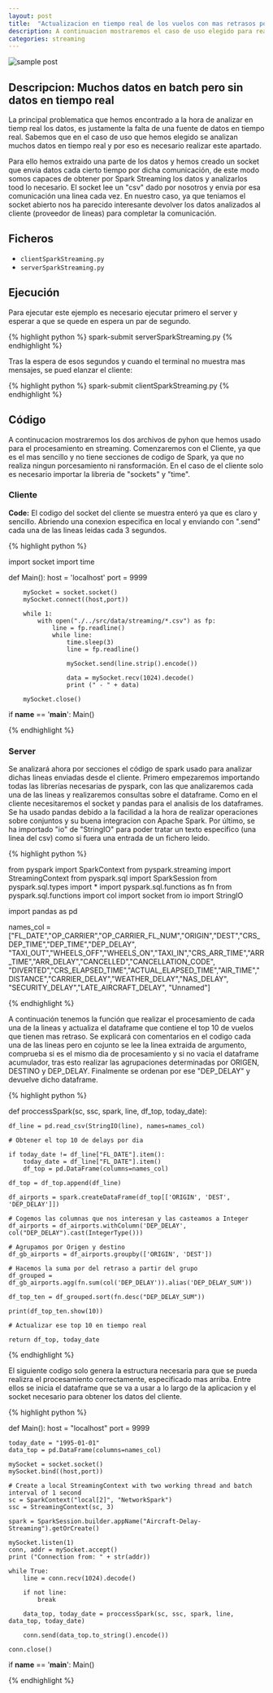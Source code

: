 ```yaml
---
layout: post
title:  "Actualizacion en tiempo real de los vuelos con mas retrasos por dia"
description: A continuacion mostraremos el caso de uso elegido para realizar la parte de procesamiento en streming con Spark Streming. En esta hemos elegido mostrar los vuelos con mas retrasos (top 10) entre dos ciudades de EEUU, usando como ventana 3 segundo y reiniciando una vez al dia dicha clasificacion.
categories: streaming
---
```


![sample post]({{site.baseurl}}/images/spark-streaming.png)

## Descripcion: Muchos datos en batch pero sin datos en tiempo real

La principal problematica que hemos encontrado a la hora de analizar en tiemp real los datos, es justamente la falta de una fuente de datos en tiempo real. Sabemos que en el caso de uso que hemos elegido se analizan muchos datos en tiempo real y por eso es necesario realizar este apartado.

Para ello hemos extraido una parte de los datos y hemos creado un socket que envia datos cada cierto tiempo por dicha comunicación, de este modo somos capaces de obtener por Spark Streaming los datos y analizarlos tood lo necesario. El socket lee un "csv" dado por nosotros y envia por esa comunicación una linea cada vez. En nuestro caso, ya que teniamos el socket abierto nos ha parecido interesante devolver los datos analizados al cliente (proveedor de lineas) para completar la comunicación.  

## Ficheros 

* `clientSparkStreaming.py`
* `serverSparkStreaming.py`

## Ejecución

Para ejecutar este ejemplo es necesario ejecutar primero el server y esperar a que se quede en espera un par de segundo.

{% highlight python %}
spark-submit serverSparkStreaming.py
{% endhighlight %}

Tras la espera de esos segundos y cuando el terminal no muestra mas mensajes, se pued elanzar el cliente:

{% highlight python %}
spark-submit clientSparkStreaming.py
{% endhighlight %}

## Código

A continucacion mostraremos los dos archivos de pyhon que hemos usado para el procesamiento en streaming. Comenzaremos con el Cliente, ya que es el mas sencillo y no tiene secciones de codigo de Spark, ya que no realiza ningun porcesamiento ni ransformación. En el caso de el cliente solo es necesario importar la libreria de "sockets" y "time".

### Cliente

**Code:** El codigo del socket del cliente se muestra enteró ya que es claro y sencillo. Abriendo una conexion especifica en local y enviando con ".send" cada una de las lineas leidas cada 3 segundos.

{% highlight python %}

import socket
import time
 
def Main():
        host = 'localhost'
        port = 9999
         
        mySocket = socket.socket()
        mySocket.connect((host,port))
         
        while 1:
            with open("./../src/data/streaming/*.csv") as fp:
                line = fp.readline()
                while line:
                    time.sleep(3)
                    line = fp.readline()

                    mySocket.send(line.strip().encode())

                    data = mySocket.recv(1024).decode()
                    print (" - " + data)
                 
        mySocket.close()
 
if __name__ == '__main__':
    Main()

{% endhighlight %}

### Server

Se analizará ahora por secciones el código de spark usado para analizar dichas lineas enviadas desde el cliente. Primero empezaremos importando todas las librerías necesarias de pyspark, con las que analizaremos cada una de las lineas y realizaremos consultas sobre el dataframe. Como en el cliente necesitaremos el socket y pandas para el analisis de los dataframes. Se ha usado pandas debido a la facilidad a la hora de realizar operaciones sobre conjuntos y su buena integracion con Apache Spark. Por último, se ha importado "io" de "StringIO" para poder tratar un texto especifico (una linea del csv) como si fuera una entrada de un fichero leido.

{% highlight python %}

from pyspark import SparkContext
from pyspark.streaming import StreamingContext
from pyspark.sql import SparkSession
from pyspark.sql.types import *
import pyspark.sql.functions as fn
from pyspark.sql.functions import col
import socket
from io import StringIO

import pandas as pd

names_col = ["FL_DATE","OP_CARRIER","OP_CARRIER_FL_NUM","ORIGIN","DEST","CRS_DEP_TIME","DEP_TIME","DEP_DELAY", \
"TAXI_OUT","WHEELS_OFF","WHEELS_ON","TAXI_IN","CRS_ARR_TIME","ARR_TIME","ARR_DELAY","CANCELLED","CANCELLATION_CODE", \
"DIVERTED","CRS_ELAPSED_TIME","ACTUAL_ELAPSED_TIME","AIR_TIME","DISTANCE","CARRIER_DELAY","WEATHER_DELAY","NAS_DELAY", \
"SECURITY_DELAY","LATE_AIRCRAFT_DELAY", "Unnamed"]

{% endhighlight %}

A continuación tenemos la función que realizar el procesamiento de cada una de la lineas y actualiza el dataframe que contiene el top 10 de vuelos que tienen mas retraso. Se explicará con comentarios en el codigo cada una de las lineas pero en cojunto se lee la linea extraida de argumento, comprueba si es el mismo dia de procesamiento y si no vacia el dataframe acumulador, tras esto realizar las agrupaciones determinadas por ORIGEN, DESTINO y DEP_DELAY. Finalmente se ordenan por ese "DEP_DELAY" y devuelve dicho dataframe. 

{% highlight python %}

def proccessSpark(sc, ssc, spark, line, df_top, today_date):


    df_line = pd.read_csv(StringIO(line), names=names_col)

    # Obtener el top 10 de delays por dia

    if today_date != df_line["FL_DATE"].item():
        today_date = df_line["FL_DATE"].item()
        df_top = pd.DataFrame(columns=names_col)

    df_top = df_top.append(df_line)

    df_airports = spark.createDataFrame(df_top[['ORIGIN', 'DEST', 'DEP_DELAY']])

    # Cogemos las columnas que nos interesan y las casteamos a Integer
    df_airports = df_airports.withColumn('DEP_DELAY', col("DEP_DELAY").cast(IntegerType()))

    # Agrupamos por Origen y destino
    df_gb_airports = df_airports.groupby(['ORIGIN', 'DEST'])

    # Hacemos la suma por del retraso a partir del grupo
    df_grouped = df_gb_airports.agg(fn.sum(col('DEP_DELAY')).alias('DEP_DELAY_SUM'))

    df_top_ten = df_grouped.sort(fn.desc("DEP_DELAY_SUM"))

    print(df_top_ten.show(10))

    # Actualizar ese top 10 en tiempo real

    return df_top, today_date

{% endhighlight %}

El siguiente codigo solo genera la estructura necesaria para que se pueda realizra el procesamiento correctamente, especificado mas arriba. Entre ellos se inicia el dataframe que se va a usar a lo largo de la aplicacion y el socket necesario para obtener los datos del cliente.

{% highlight python %}

def Main():
    host = "localhost"
    port = 9999

    today_date = "1995-01-01"
    data_top = pd.DataFrame(columns=names_col)
    
    mySocket = socket.socket()
    mySocket.bind((host,port))

    # Create a local StreamingContext with two working thread and batch interval of 1 second
    sc = SparkContext("local[2]", "NetworkSpark")
    ssc = StreamingContext(sc, 3)

    spark = SparkSession.builder.appName("Aircraft-Delay-Streaming").getOrCreate()
     
    mySocket.listen(1)
    conn, addr = mySocket.accept()
    print ("Connection from: " + str(addr))

    while True:
        line = conn.recv(1024).decode()

        if not line:
            break
            
        data_top, today_date = proccessSpark(sc, ssc, spark, line, data_top, today_date)

        conn.send(data_top.to_string().encode())
             
    conn.close()
     
if __name__ == '__main__':
    Main()

{% endhighlight %}

